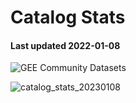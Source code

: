 # Catalog Stats

#### Last updated 2022-01-08

![GEE Community Datasets](https://img.shields.io/endpoint?url=https://gist.githubusercontent.com/samapriya/34bc0c1280d475d3a69e3b60a706226e/raw/community.json)

![catalog_stats_20230108](https://user-images.githubusercontent.com/6677629/211243118-93d1c2ec-447f-40d6-ba80-3381c1992aef.PNG)
